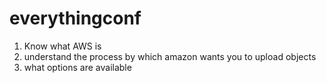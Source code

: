 # everythingconf
1. Know what AWS is
2. understand the process by which amazon wants you to upload objects
3. what options are available